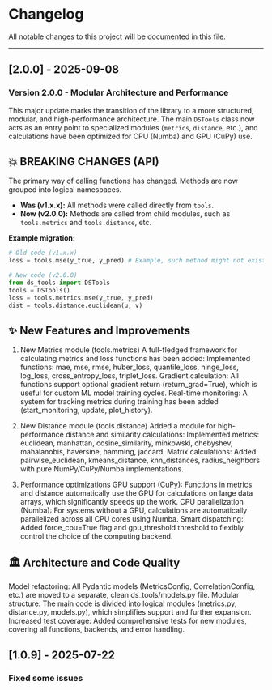 # Changelog

All notable changes to this project will be documented in this file.

---

## [2.0.0] - 2025-09-08

### Version 2.0.0 - Modular Architecture and Performance

This major update marks the transition of the library to a more structured, modular, and high-performance architecture. The main `DSTools` class now acts as an entry point to specialized modules (`metrics`, `distance`, etc.), and calculations have been optimized for CPU (Numba) and GPU (CuPy) use.

## 💥 BREAKING CHANGES (API)

The primary way of calling functions has changed. Methods are now grouped into logical namespaces.

* **Was (v1.x.x):** All methods were called directly from `tools`.
* **Now (v2.0.0):** Methods are called from child modules, such as `tools.metrics` and `tools.distance`, etc.

**Example migration:**
```python
# Old code (v1.x.x)
loss = tools.mse(y_true, y_pred) # Example, such method might not exist

# New code (v2.0.0)
from ds_tools import DSTools
tools = DSTools()
loss = tools.metrics.mse(y_true, y_pred)
dist = tools.distance.euclidean(u, v)

```
## ✨ New Features and Improvements

1. New Metrics module (tools.metrics)
A full-fledged framework for calculating metrics and loss functions has been added:
Implemented functions: mae, mse, rmse, huber_loss, quantile_loss, hinge_loss, log_loss, cross_entropy_loss, triplet_loss.
Gradient calculation: All functions support optional gradient return (return_grad=True), which is useful for custom ML model training cycles.
Real-time monitoring: A system for tracking metrics during training has been added (start_monitoring, update, plot_history).

2. New Distance module (tools.distance)
Added a module for high-performance distance and similarity calculations:
Implemented metrics: euclidean, manhattan, cosine_similarity, minkowski, chebyshev, mahalanobis, haversine, hamming, jaccard.
Matrix calculations: Added pairwise_euclidean, kmeans_distance, knn_distances, radius_neighbors with pure NumPy/CuPy/Numba implementations.

3. Performance optimizations
GPU support (CuPy): Functions in metrics and distance automatically use the GPU for calculations on large data arrays, which significantly speeds up the work.
CPU parallelization (Numba): For systems without a GPU, calculations are automatically parallelized across all CPU cores using Numba.
Smart dispatching: Added force_cpu=True flag and gpu_threshold threshold to flexibly control the choice of the computing backend.

## 🏛️ Architecture and Code Quality
Model refactoring: All Pydantic models (MetricsConfig, CorrelationConfig, etc.) are moved to a separate, clean ds_tools/models.py file.
Modular structure: The main code is divided into logical modules (metrics.py, distance.py, models.py), which simplifies support and further expansion.
Increased test coverage: Added comprehensive tests for new modules, covering all functions, backends, and error handling.

## [1.0.9] - 2025-07-22

### Fixed some issues